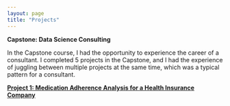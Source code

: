 ```yaml
---
layout: page
title: "Projects"
---
```


**Capstone: Data Science Consulting**

In the Capstone course, I had the opportunity to experience the career of a consultant. I completed 5 projects in the Capstone, and I had the experience of juggling between multiple projects at the same time, which was a typical pattern for a consultant.

[**Project 1: Medication Adherence Analysis for a Health Insurance Company**](https://github.com/alphaB8T/Medication-Adherence-Analysis-for-a-Health-Insurance-Company)
